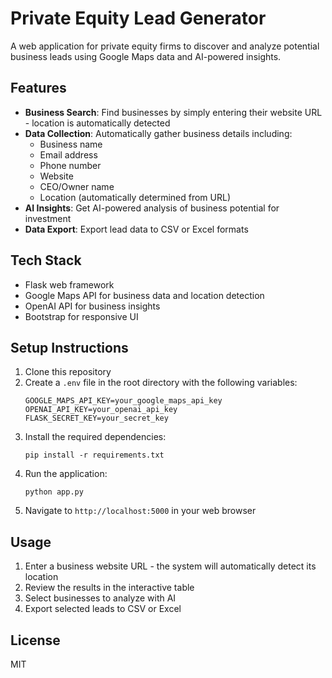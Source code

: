# Private Equity Lead Generator

A web application for private equity firms to discover and analyze potential business leads using Google Maps data and AI-powered insights.

## Features

- **Business Search**: Find businesses by simply entering their website URL - location is automatically detected
- **Data Collection**: Automatically gather business details including:
  - Business name
  - Email address
  - Phone number
  - Website
  - CEO/Owner name
  - Location (automatically determined from URL)
- **AI Insights**: Get AI-powered analysis of business potential for investment
- **Data Export**: Export lead data to CSV or Excel formats

## Tech Stack

- Flask web framework
- Google Maps API for business data and location detection
- OpenAI API for business insights
- Bootstrap for responsive UI

## Setup Instructions

1. Clone this repository
2. Create a `.env` file in the root directory with the following variables:
   ```
   GOOGLE_MAPS_API_KEY=your_google_maps_api_key
   OPENAI_API_KEY=your_openai_api_key
   FLASK_SECRET_KEY=your_secret_key
   ```
3. Install the required dependencies:
   ```
   pip install -r requirements.txt
   ```
4. Run the application:
   ```
   python app.py
   ```
5. Navigate to `http://localhost:5000` in your web browser

## Usage

1. Enter a business website URL - the system will automatically detect its location
2. Review the results in the interactive table
3. Select businesses to analyze with AI
4. Export selected leads to CSV or Excel

## License

MIT
